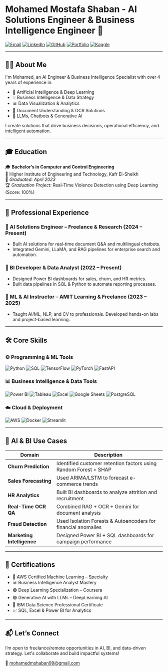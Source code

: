 # Mohamed Mostafa Shaban - AI Solutions Engineer & Business Intelligence Engineer 🚀

[![Email](https://img.shields.io/badge/Email-mohamedmshaban99@gmail.com-blue?style=flat&logo=gmail)](mailto:mohamedmshaban99@gmail.com)
[![LinkedIn](https://img.shields.io/badge/LinkedIn-Profile-blue?style=flat&logo=linkedin)](https://linkedin.com/in/mohamedmustafashaban)
[![GitHub](https://img.shields.io/badge/GitHub-ENGMohamedMustafa-black?style=flat&logo=github)](https://github.com/ENGMohamedMustafa)
[![Portfolio](https://img.shields.io/badge/Portfolio-Visit-orange?style=flat&logo=vercel)](https://my-portfoli-l4n9.vercel.app)
[![Kaggle](https://img.shields.io/badge/Kaggle-Profile-blue?style=flat&logo=kaggle)](https://www.kaggle.com/mohamedmustafashaban)

---

## 👨‍💻 About Me

I'm Mohamed, an AI Engineer & Business Intelligence Specialist with over 4 years of experience in:  
- 🧠 Artificial Intelligence & Deep Learning  
- 💡 Business Intelligence & Data Strategy  
- 📊 Data Visualization & Analytics  
- 🧾 Document Understanding & OCR Solutions  
- 🤖 LLMs, Chatbots & Generative AI  

I create solutions that drive business decisions, operational efficiency, and intelligent automation.

---

## 🎓 Education

🎓 **Bachelor’s in Computer and Control Engineering**  
🏫 Higher Institute of Engineering and Technology, Kafr El-Sheikh  
📆 *Graduated: April 2023*  
🏆 *Graduation Project:* Real-Time Violence Detection using Deep Learning (Score: 100%)

---

## 💼 Professional Experience

### 🔸 AI Solutions Engineer – Freelance & Research (2024 – Present)
- Built AI solutions for real-time document Q&A and multilingual chatbots.
- Integrated Gemini, LLaMA, and RAG pipelines for enterprise search and automation.

### 🔸 BI Developer & Data Analyst (2022 – Present)
- Designed Power BI dashboards for sales, churn, and HR metrics.
- Built data pipelines in SQL & Python to automate reporting processes.

### 🔸 ML & AI Instructor – AMIT Learning & Freelance (2023 – 2025)
- Taught AI/ML, NLP, and CV to professionals. Developed hands-on labs and project-based learning.

---

## 🛠️ Core Skills

### ⚙️ Programming & ML Tools
![Python](https://img.shields.io/badge/Python-Expert-yellow?style=for-the-badge&logo=python)
![SQL](https://img.shields.io/badge/SQL-Advanced-blue?style=for-the-badge&logo=mysql)
![TensorFlow](https://img.shields.io/badge/TensorFlow-Advanced-orange?style=for-the-badge&logo=tensorflow)
![PyTorch](https://img.shields.io/badge/PyTorch-Advanced-red?style=for-the-badge&logo=pytorch)
![FastAPI](https://img.shields.io/badge/FastAPI-Advanced-green?style=for-the-badge&logo=fastapi)

### 📊 Business Intelligence & Data Tools
![Power BI](https://img.shields.io/badge/Power--BI-Advanced-yellow?style=for-the-badge&logo=powerbi)
![Tableau](https://img.shields.io/badge/Tableau-Intermediate-orange?style=for-the-badge&logo=tableau)
![Excel](https://img.shields.io/badge/Excel-Advanced-green?style=for-the-badge&logo=microsoft-excel)
![Google Sheets](https://img.shields.io/badge/Google--Sheets-Advanced-lightgreen?style=for-the-badge&logo=googlesheets)
![PostgreSQL](https://img.shields.io/badge/PostgreSQL-Intermediate-blue?style=for-the-badge&logo=postgresql)

### ☁️ Cloud & Deployment
![AWS](https://img.shields.io/badge/AWS-ML--Specialty-orange?style=for-the-badge&logo=amazonaws)
![Docker](https://img.shields.io/badge/Docker-Intermediate-blue?style=for-the-badge&logo=docker)
![Streamlit](https://img.shields.io/badge/Streamlit-Dashboarding-red?style=for-the-badge&logo=streamlit)

---

## 🧠 AI & BI Use Cases

| Domain | Description |
|--------|-------------|
| **Churn Prediction** | Identified customer retention factors using Random Forest + SHAP |
| **Sales Forecasting** | Used ARIMA/LSTM to forecast e-commerce trends |
| **HR Analytics** | Built BI dashboards to analyze attrition and recruitment |
| **Real-Time OCR QA** | Combined RAG + OCR + Gemini for document analysis |
| **Fraud Detection** | Used Isolation Forests & Autoencoders for financial anomalies |
| **Marketing Intelligence** | Designed Power BI + SQL dashboards for campaign performance |

---

## 📜 Certifications

- 🧠 AWS Certified Machine Learning – Specialty  
- 📊 Business Intelligence Analyst Mastery  
- 🟣 Deep Learning Specialization – Coursera  
- 🟢 Generative AI with LLMs – DeepLearning.AI  
- 🔵 IBM Data Science Professional Certificate  
- 📈 SQL, Excel & Power BI for Analytics

---

## 📬 Let’s Connect

I’m open to freelance/remote opportunities in AI, BI, and data-driven strategy. Let's collaborate and build impactful systems!

📩 [mohamedmshaban99@gmail.com](mailto:mohamedmshaban99@gmail.com)

